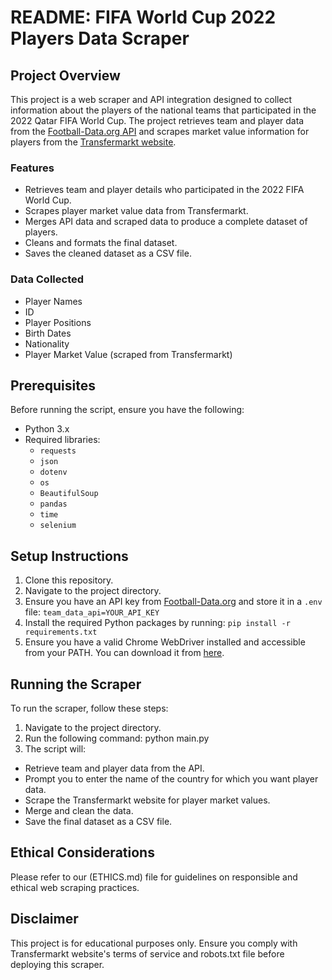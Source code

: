 # README: FIFA World Cup 2022 Players Data Scraper

## Project Overview
This project is a web scraper and API integration designed to collect information about the players of the national teams that participated in the 2022 Qatar FIFA World Cup. The project retrieves team and player data from the [Football-Data.org API](https://www.football-data.org) and scrapes market value information for players from the [Transfermarkt website](https://www.transfermarkt.com).

### Features
- Retrieves team and player details who participated in the 2022 FIFA World Cup.
- Scrapes player market value data from Transfermarkt.
- Merges API data and scraped data to produce a complete dataset of players.
- Cleans and formats the final dataset.
- Saves the cleaned dataset as a CSV file.

### Data Collected
- Player Names
- ID
- Player Positions
- Birth Dates
- Nationality
- Player Market Value (scraped from Transfermarkt)

## Prerequisites
Before running the script, ensure you have the following:

- Python 3.x
- Required libraries:
  - `requests`
  - `json`
  - `dotenv`
  - `os`
  - `BeautifulSoup`
  - `pandas`
  - `time`
  - `selenium`

## Setup Instructions
1. Clone this repository.
2. Navigate to the project directory.
3. Ensure you have an API key from [Football-Data.org](https://www.football-data.org) and store it in a `.env` file: `team_data_api=YOUR_API_KEY`
4. Install the required Python packages by running: `pip install -r requirements.txt`
5. Ensure you have a valid Chrome WebDriver installed and accessible from your PATH. You can download it from [here](https://chromedriver.chromium.org/downloads).

## Running the Scraper
To run the scraper, follow these steps:
1. Navigate to the project directory.
2. Run the following command: python main.py
3. The script will:
- Retrieve team and player data from the API.
- Prompt you to enter the name of the country for which you want player data.
- Scrape the Transfermarkt website for player market values.
- Merge and clean the data.
- Save the final dataset as a CSV file.

## Ethical Considerations

Please refer to our (ETHICS.md) file for guidelines on responsible and ethical web scraping practices.

## Disclaimer

This project is for educational purposes only. Ensure you comply with Transfermarkt website's terms of service and robots.txt file before deploying this scraper.



